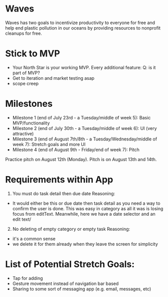 # Waves
Waves has two goals to incentivize productivity to everyone for free and help end plastic pollution in our oceans by providing resources to nonprofit cleanups for free.

# Stick to MVP
- Your North Star is your working MVP. Every additional feature: Q: is it part of MVP?
- Get to iteration and market testing asap
- scope creep 

# Milestones
- Milestone 1 (end of July 23rd - a Tuesday/middle of week 5): Basic MVP/functionality
- Milestone 2 (end of July 30th - a Tuesday/middle of week 6): UI (very attractive)
- Milestone 3 (end of August 7th/8th - a Tuesday/Wednesday/middle of week 7): Stretch goals and more UI
- Milestone 4 (end of August 9th - Friday/end of week 7): Pitch

Practice pitch on August 12th (Monday). 
Pitch is on August 13th and 14th.

# Requirements within App
1. You must do task detail then due date
Reasoning:
- It would either be this or due date then task detail as you need a way to confirm the user is done. This was easy in category as all it was is losing focus from editText. Meanwhile, here we have a date selector and an edit text/

2. No deleting of empty category or empty task
Reasoning:
- it's a common sense
- we delete it for them already when they leave the screen for simplicity

# List of Potential Stretch Goals: 
- Tap for adding
- Gesture movement instead of navigation bar based
- Sharing to some sort of messaging app (e.g. email, messages, etc)
